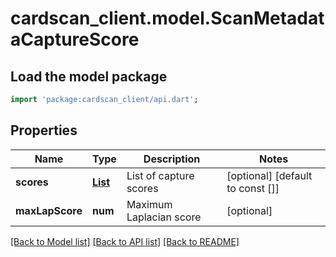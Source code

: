 # cardscan_client.model.ScanMetadataCaptureScore

## Load the model package
```dart
import 'package:cardscan_client/api.dart';
```

## Properties
Name | Type | Description | Notes
------------ | ------------- | ------------- | -------------
**scores** | [**List<ScanMetadataCaptureScoreScoresInner>**](ScanMetadataCaptureScoreScoresInner.md) | List of capture scores | [optional] [default to const []]
**maxLapScore** | **num** | Maximum Laplacian score | [optional] 

[[Back to Model list]](../README.md#documentation-for-models) [[Back to API list]](../README.md#documentation-for-api-endpoints) [[Back to README]](../README.md)


